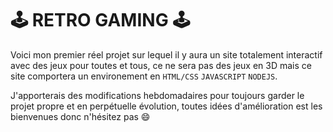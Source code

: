# :joystick: RETRO GAMING :joystick:

Voici mon premier réel projet sur lequel il y aura un site totalement interactif avec des jeux pour toutes et tous, ce ne sera pas des jeux en 3D mais ce site comportera un environement en `HTML/CSS`  `JAVASCRIPT`  `NODEJS`. 

J'apporterais des modifications hebdomadaires pour toujours garder le projet propre et en perpétuelle évolution, toutes idées d'amélioration est les bienvenues donc n'hésitez pas :smile: 
